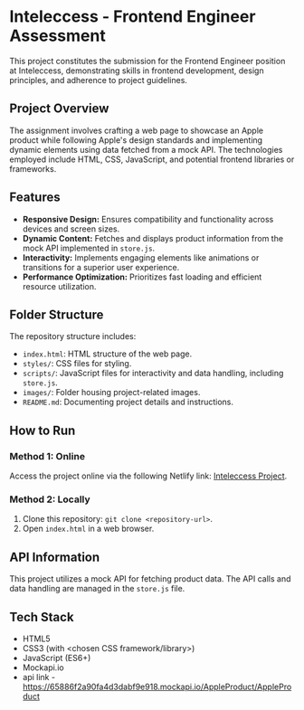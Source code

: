# Inteleccess - Frontend Engineer Assessment

This project constitutes the submission for the Frontend Engineer position at Inteleccess, demonstrating skills in frontend development, design principles, and adherence to project guidelines.

## Project Overview

The assignment involves crafting a web page to showcase an Apple product while following Apple's design standards and implementing dynamic elements using data fetched from a mock API. The technologies employed include HTML, CSS, JavaScript, and potential frontend libraries or frameworks.

## Features

- **Responsive Design:** Ensures compatibility and functionality across devices and screen sizes.
- **Dynamic Content:** Fetches and displays product information from the mock API implemented in `store.js`.
- **Interactivity:** Implements engaging elements like animations or transitions for a superior user experience.
- **Performance Optimization:** Prioritizes fast loading and efficient resource utilization.

## Folder Structure

The repository structure includes:

- `index.html`: HTML structure of the web page.
- `styles/`: CSS files for styling.
- `scripts/`: JavaScript files for interactivity and data handling, including `store.js`.
- `images/`: Folder housing project-related images.
- `README.md`: Documenting project details and instructions.

## How to Run

### Method 1: Online

Access the project online via the following Netlify link: [Inteleccess Project](https://teal-cendol-0f5768.netlify.app/).

### Method 2: Locally
1. Clone this repository: `git clone <repository-url>`.
2. Open `index.html` in a web browser.

## API Information

This project utilizes a mock API for fetching product data. The API calls and data handling are managed in the `store.js` file.

## Tech Stack

- HTML5
- CSS3 (with <chosen CSS framework/library>)
- JavaScript (ES6+)
- Mockapi.io
- api link - https://65886f2a90fa4d3dabf9e918.mockapi.io/AppleProduct/AppleProduct

